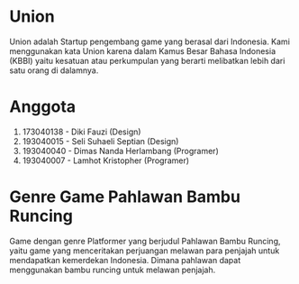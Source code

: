 # Union
Union adalah Startup pengembang game yang berasal dari Indonesia. Kami menggunakan
kata Union karena dalam Kamus Besar Bahasa Indonesia (KBBI) yaitu kesatuan atau
perkumpulan yang berarti melibatkan lebih dari satu orang di dalamnya.

# Anggota
1. 173040138 - Diki Fauzi (Design)
2. 193040015 - Seli Suhaeli Septian (Design)
4. 193040040 - Dimas Nanda Herlambang (Programer)
5. 193040007 - Lamhot Kristopher (Programer)

# Genre Game Pahlawan Bambu Runcing
Game dengan genre Platformer yang berjudul Pahlawan Bambu Runcing, yaitu game yang menceritakan perjuangan melawan para penjajah untuk mendapatkan kemerdekan Indonesia. Dimana pahlawan dapat menggunakan bambu runcing untuk melawan penjajah.
